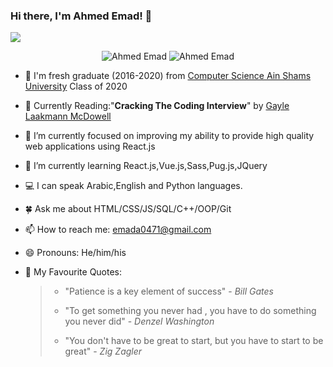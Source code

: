 ### Hi there, I'm Ahmed Emad! 👋

<a href="https://github-readme-stats.vercel.app/api?username=AEM2025&show_icons=true&theme=radical">
<img align="center" src="https://github-readme-stats.vercel.app/api?username=AEM2025&show_icons=true&theme=radical"/> 
</a>

<!--<a href="https://github-readme-stats.vercel.app/api/top-langs/?username=AEM2025&exclude_repo=github-readme-stats,anuraghazra.github.io&layout=compact">
 <img align="center" src="https://github-readme-stats.vercel.app/api/top-langs/?username=AEM2025&exclude_repo=github-readme-stats,anuraghazra.github.io&layout=compact"/>
</a>-->


<p align="center">
 
 <img src="https://badges.pufler.dev/repos/AEM2025" alt="Ahmed Emad"/>
 <img src="https://komarev.com/ghpvc/?username=AEM2025&label=Profile%20views&color=0e75b6&style=flat" alt="Ahmed Emad" />
 
</p>

 
- 🧑 I'm fresh graduate (2016-2020) from <a href="https://www.asu.edu.eg/">Computer Science Ain Shams University</a> Class of 2020
- 📖 Currently Reading:"<b>Cracking The Coding Interview</b>" by <a href="https://www.quora.com/profile/Gayle-Laakmann-McDowell">Gayle Laakmann McDowell</a>
- 🔭 I’m currently focused on improving my ability to provide high quality web applications using React.js
- 🌱 I’m currently learning React.js,Vue.js,Sass,Pug.js,JQuery
- 💻 I can speak Arabic,English and Python languages.
- 🍀 Ask me about HTML/CSS/JS/SQL/C++/OOP/Git
- 📫 How to reach me: emada0471@gmail.com
- 😄 Pronouns: He/him/his
- 💬 My Favourite Quotes:
 
  <blockquote>
   <ul>
    <li> <p>"Patience is a key element of success" - <i>Bill Gates</i></p></li>
    <li><p>"To get something you never had , you have to do something you never did" - <i>Denzel Washington</i></p></li>
    <li><p>"You don't have to be great to start, but you have to start to be great" - <i>Zig Zagler</i></p></li>
  
   </ul>
  </blockquote>
 

